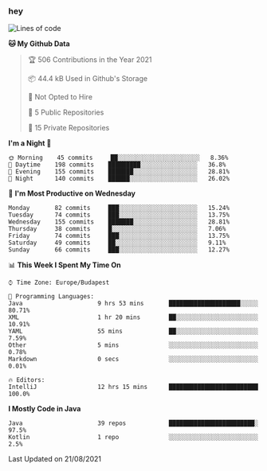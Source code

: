 ### hey

<!--START_SECTION:waka-->
![Lines of code](https://img.shields.io/badge/From%20Hello%20World%20I%27ve%20Written-74826%20lines%20of%20code-blue)

**🐱 My Github Data** 

> 🏆 506 Contributions in the Year 2021
 > 
> 📦 44.4 kB Used in Github's Storage 
 > 
> 🚫 Not Opted to Hire
 > 
> 📜 5 Public Repositories 
 > 
> 🔑 15 Private Repositories  
 > 
**I'm a Night 🦉** 

```text
🌞 Morning    45 commits     ██░░░░░░░░░░░░░░░░░░░░░░░   8.36% 
🌆 Daytime    198 commits    █████████░░░░░░░░░░░░░░░░   36.8% 
🌃 Evening    155 commits    ███████░░░░░░░░░░░░░░░░░░   28.81% 
🌙 Night      140 commits    ██████░░░░░░░░░░░░░░░░░░░   26.02%

```
📅 **I'm Most Productive on Wednesday** 

```text
Monday       82 commits     ███░░░░░░░░░░░░░░░░░░░░░░   15.24% 
Tuesday      74 commits     ███░░░░░░░░░░░░░░░░░░░░░░   13.75% 
Wednesday    155 commits    ███████░░░░░░░░░░░░░░░░░░   28.81% 
Thursday     38 commits     █░░░░░░░░░░░░░░░░░░░░░░░░   7.06% 
Friday       74 commits     ███░░░░░░░░░░░░░░░░░░░░░░   13.75% 
Saturday     49 commits     ██░░░░░░░░░░░░░░░░░░░░░░░   9.11% 
Sunday       66 commits     ███░░░░░░░░░░░░░░░░░░░░░░   12.27%

```


📊 **This Week I Spent My Time On** 

```text
⌚︎ Time Zone: Europe/Budapest

💬 Programming Languages: 
Java                     9 hrs 53 mins       ████████████████████░░░░░   80.71% 
XML                      1 hr 20 mins        ██░░░░░░░░░░░░░░░░░░░░░░░   10.91% 
YAML                     55 mins             ██░░░░░░░░░░░░░░░░░░░░░░░   7.59% 
Other                    5 mins              ░░░░░░░░░░░░░░░░░░░░░░░░░   0.78% 
Markdown                 0 secs              ░░░░░░░░░░░░░░░░░░░░░░░░░   0.01%

🔥 Editors: 
IntelliJ                 12 hrs 15 mins      █████████████████████████   100.0%

```

**I Mostly Code in Java** 

```text
Java                     39 repos            ████████████████████████░   97.5% 
Kotlin                   1 repo              ░░░░░░░░░░░░░░░░░░░░░░░░░   2.5%

```



 Last Updated on 21/08/2021
<!--END_SECTION:waka-->
